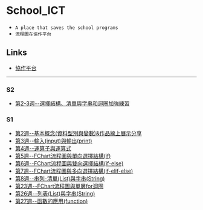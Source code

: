 # School_ICT
- `A place that saves the school programs`
- `流程圖在協作平台`
## Links
- [協作平台]()
---
### S2
- [第2-3週--選擇結構、清單與字串和迴圈加強練習](S2/week02_s2a12)

### S1
- [第2週--基本概念(資料型別與變數)&作品線上展示分享](week02_s1a19)
- [第3週--輸入(input)與輸出(print)](week03_s1a19)
- [第4週--運算子與運算式](week04_s1a19)
- [第5週--FChart流程圖與單向選擇結構(if)](week05_s1a19)
- [第6週--FChart流程圖與雙向選擇結構(if-else)](week06_s1a19)
- [第7週--FChart流程圖與多向選擇結構(if-elif-else)](week07_s1a19)
- [第8週--串列-清單(List)與字串(String)](week08_s1a19)
- [第23週--FChart流程圖與單層for迴圈](week23_s1a19)
- [第26週--列表(List)與字串(String)](week26_s1a19)
- [第27週--函數的應用(function)](week27_s1a19)
